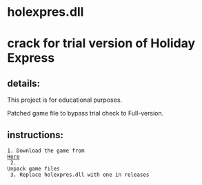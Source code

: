 # holexpres.dll
crack for trial version of Holiday Express  
==========================================

details:   
----------

This project is for educational purposes.

Patched game file to bypass trial check to Full-version. 

instructions:  
---------------
<code>1. Download the game from <a href="https://holiday-express.informer.com/download/">Here</a><br>
2. Unpack game files<br>
3. Replace holexpres.dll with one in releases
</code>
